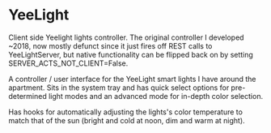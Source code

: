 # YeeLight
Client side Yeelight lights controller. The original controller I developed ~2018, now mostly defunct since it just fires off REST calls to YeeLightServer, 
but native functionality can be flipped back on by setting SERVER_ACTS_NOT_CLIENT=False. 

A controller / user interface for the YeeLight smart lights I have around the apartment. Sits in the system tray and has quick select options for pre-determined light modes and 
an advanced mode for in-depth color selection. 

Has hooks for automatically adjusting the lights's color temperature to match 
that of the sun (bright and cold at noon, dim and warm at night). 
